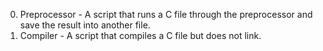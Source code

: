 0. Preprocessor - A script that runs a C file through the preprocessor and save the result into another file.
1. Compiler - A script that compiles a C file but does not link.
